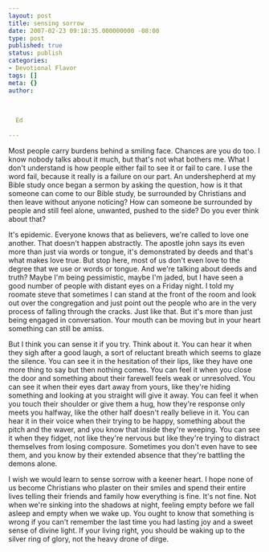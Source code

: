 ```yaml
---
layout: post
title: sensing sorrow
date: 2007-02-23 09:18:35.000000000 -08:00
type: post
published: true
status: publish
categories:
- Devotional Flavor
tags: []
meta: {}
author:
  
  
  
  Ed
  
---
```

<p>Most people carry burdens behind a smiling face.  Chances are you do too.  I know nobody talks about it much, but that's not what bothers me.  What I don't understand is how people either fail to see it or fail to care.  I use the word fail, because it really is a failure on our part.  An undershepherd at my Bible study once began a sermon by asking the question, how is it that someone can come to our Bible study, be surrounded by Christians and then leave without anyone noticing? How can someone be surrounded by people and still feel alone, unwanted, pushed to the side? Do you ever think about that?</p>
<p>It's epidemic.   Everyone knows that as believers, we're called to love one another.  That doesn't happen abstractly.  The apostle john says its even more than just via words or tongue, it's demonstrated by deeds and that's what makes love true.  But stop here, most of us don't even love to the degree that we use or words or tongue.  And we're talking about deeds and truth?  Maybe I'm being pessimistic, maybe I'm jaded, but I have seen a good number of people with distant eyes on a Friday night.  I told my roomate steve that sometimes I can stand at the front of the room and look out over the congregation and just point out the people who are in the very process of falling through the cracks.  Just like that.  But it's more than just being engaged in conversation.  Your mouth can be moving but in your heart something can still be amiss.</p>
<p>But I think you can sense it if you try.  Think about it.  You can hear it when they sigh after a good laugh, a sort of reluctant breath which seems to glaze the silence.  You can see it in the hesitation of their lips, like they have one more thing to say but then nothing comes.  You can feel it when you close the door and something about their farewell feels weak or unresolved.  You can see it when their eyes dart away from yours, like they're hiding something and looking at you straight will give it away.  You can feel it when you touch their shoulder or give them a hug, how they're response only meets you halfway, like the other half doesn't really believe in it.  You can hear it in their voice when their trying to be happy, something about the pitch and the waver, and you know that inside they're weeping.  You can see it when they fidget, not like they're nervous but like they're trying to distract themselves from losing composure.  Sometimes you don't even have to see them, and you know by their extended absence that they're battling the demons alone.</p>
<p>I wish we would learn to sense sorrow with a keener heart.  I hope none of us become Christians who plaster on their smiles and spend their entire lives telling their friends and family how everything is fine.  It's not fine.  Not when we're sinking into the shadows at night, feeling empty before we fall asleep and empty when we wake up.  You ought to know that something is wrong if you can't remember the last time you had lasting joy and a sweet sense of divine light.  If your living right, you should be waking up to the silver ring of glory, not the heavy drone of dirge.</p>
